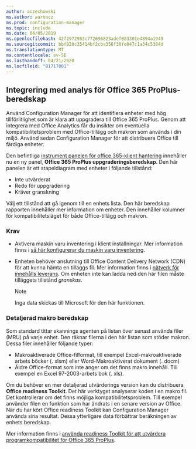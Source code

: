 ```yaml
---
author: aczechowski
ms.author: aaroncz
ms.prod: configuration-manager
ms.topic: include
ms.date: 04/05/2019
ms.openlocfilehash: 42f2972983c772696823adef083301e4894a1949
ms.sourcegitcommit: bbf820c35414bf2cba356f30fe047c1a34c5384d
ms.translationtype: MT
ms.contentlocale: sv-SE
ms.lasthandoff: 04/21/2020
ms.locfileid: "81717001"
---
```

## <a name="integration-with-analytics-for-office-365-proplus-readiness"></a><a name="bkmk_o365"></a>Integrering med analys för Office 365 ProPlus-beredskap
<!--3735402-->

Använd Configuration Manager för att identifiera enheter med hög tillförlitlighet som är klara att uppgradera till Office 365 ProPlus. Genom att integrera med Office Analytics får du insikter om eventuella kompatibilitetsproblem med Office-tillägg och makron som används i din miljö. Använd sedan Configuration Manager för att distribuera Office till färdiga enheter. 

Den befintliga [instrument panelen för office 365-klient hantering](../../../../../sum/deploy-use/office-365-dashboard.md#bkmk_o365_readiness) innehåller nu en ny panel, **Office 365 ProPlus uppgraderingsberedskap**. Den här panelen är ett stapeldiagram med enheter i följande tillstånd:
- Inte utvärderat
- Redo för uppgradering
- Kräver granskning

Välj ett tillstånd att gå igenom till en enhets lista. Den här beredskap rapporten innehåller mer information om enheter. Den innehåller kolumner för kompatibilitetsläget för både Office-tillägg och makron. 


### <a name="prerequisites"></a>Krav

- Aktivera maskin varu inventering i klient inställningar. Mer information finns i [så här konfigurerar du maskin varu inventering](../../../../clients/manage/inventory/configure-hardware-inventory.md).  

- Enheten behöver anslutning till Office Content Delivery Network (CDN) för att kunna hämta en tilläggs fil. Mer information finns i [nätverk för innehålls leverans](https://docs.microsoft.com/office365/enterprise/content-delivery-networks). Om enheten inte kan ladda ned den här filen måste tilläggets tillstånd *granskas*.  

    > [!Note]  
    > Inga data skickas till Microsoft för den här funktionen.  


### <a name="detailed-macro-readiness"></a><a name="bkmk_ort"></a>Detaljerad makro beredskap

Som standard tittar skannings agenten på listan över senast använda filer (MRU) på varje enhet. Den räknar filerna i den här listan som stöder makron. Dessa filer innehåller följande typer:
- Makroaktiverade Office-filformat, till exempel Excel-makroaktiverade arbets böcker (. xlsm) eller Word-Makroaktiverat dokument (. docm)  
- Äldre Office-format som inte anger om det finns makro innehåll. Till exempel en Excel 97-2003-arbets bok (. xls).

Om du behöver en mer detaljerad utvärderings version kan du distribuera **Office readiness Toolkit**. Det här verktyget analyserar koden i en makro fil. Det kontrollerar om det finns möjliga kompatibilitetsproblem. Till exempel använder filen en funktion som har ändrats i en senare version av Office. När du har kört Office readiness Toolkit kan Configuration Manager använda sina resultat. Dessa ytterligare data förbättrar beräkningen av enhets beredskap.

Mer information finns i [använda readiness Toolkit för att utvärdera programkompatibilitet för Office 365 ProPlus](https://aka.ms/readinesstoolkit).

